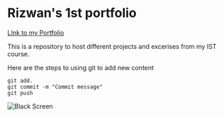 # Rizwan's 1st portfolio 
[LInk to my Portfolio](https://github.com/Rizwan-Sayed/ist-portfolio-Rizwan?tab=readme-ov-file#ist-portfolio-rizwan)

This is a repository to host different projects and excerises from my IST course.

Here are the steps to using git to add new content

```
git add.
git commit -m "Commit message"
git push
```

![Black Screen](https://cdnb.artstation.com/p/assets/images/images/033/696/453/medium/yan-blanco-squidward.jpg?1610379906)
